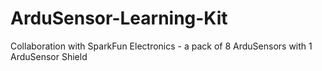 ArduSensor-Learning-Kit
=======================

Collaboration with SparkFun Electronics - a pack of 8 ArduSensors with 1 ArduSensor Shield
